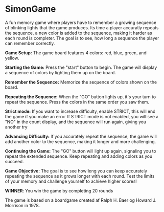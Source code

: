 # SimonGame


A fun memory game where players have to remember a growing sequence of blinking lights that the game produces. 
Its time a player accuratly repeats the sequence, a new color is added to the sequence, making it harder as each round is completer. 
The goal is to see, how long a sequence the player can remember correctly. 

**Game Setup:** The game board features 4 colors: red, blue, green, and yellow.

**Starting the Game:** Press the "start" button to begin. The game will display a sequence of colors by lighting them up on the board.

**Remember the Sequence:** Memorize the sequence of colors shown on the board.

**Repeating the Sequence:** When the "GO" button lights up, it's your turn to repeat the sequence. Press the colors in the same order you saw them.

**Strict mode:** If you want to increase difficulty, enable STRICT, this will end the game if you make an error 
If STRICT mode is not enabled, you will see a "NO" in the count display, and the sequence will run again, giving you another try


**Advancing Difficulty:** If you accurately repeat the sequence, the game will add another color to the sequence, making it longer and more challenging.

**Continuing the Game:** The "GO" button will light up again, signaling you to repeat the extended sequence. Keep repeating and adding colors as you succeed.

**Game Objective:** The goal is to see how long you can keep accurately repeating the sequence as it grows longer with each round. Test the limits of your memory and challenge yourself to achieve higher scores!

**WINNER**: You win the game by completing 20 rounds

The game is based on a boardgame created af Ralph H. Baer og Howard J. Morrison in 1978. 
